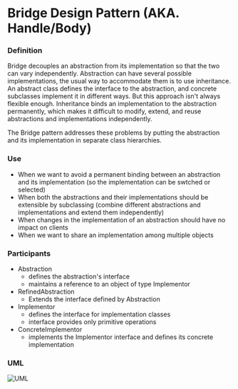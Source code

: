 # Bridge Design Pattern (AKA. Handle/Body)

### Definition

Bridge decouples an abstraction from its implementation so that the two can vary independently. 
Abstraction can have several possible implementations, the usual way to accommodate them is to use inheritance. 
An abstract class defines the interface to the abstraction, and concrete subclasses implement it in different ways. 
But this approach isn't always flexible enough. 
Inheritance binds an implementation to the abstraction permanently, which makes it difficult to modify,
extend, and reuse abstractions and implementations independently. 

The Bridge pattern addresses these problems by putting the abstraction
and its implementation in separate class hierarchies.

### Use

- When we  want to avoid a permanent binding between an abstraction and its implementation (so the implementation can be swtched or selected)
- When both the abstractions and their implementations should be extensible by subclassing (combine different abstractions and implementations and extend them independently)
- When changes in the implementation of an abstraction should have no impact on clients
- When we want to share an implementation among multiple objects

### Participants

- Abstraction
  - defines the abstraction's interface
  - maintains a reference to an object of type Implementor
- RefinedAbstraction
  - Extends the interface defined by Abstraction
- Implementor
  - defines the interface for implementation classes
  - interface provides only primitive operations
- ConcreteImplementor
  - implements the Implementor interface and defines its concrete implementation

### UML

![UML](https://user-images.githubusercontent.com/45321513/196161006-c96817e8-4a52-48ec-a78d-111afae29b2e.jpeg)
